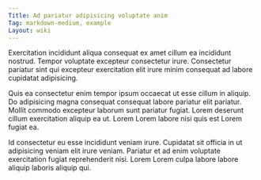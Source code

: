 ```yaml
---
Title: Ad pariatur adipisicing voluptate anim
Tag: markdown-medium, example
Layout: wiki
---
```

Exercitation incididunt aliqua consequat ex amet cillum ea incididunt nostrud. Tempor voluptate excepteur consectetur irure. Consectetur pariatur sint qui excepteur exercitation elit irure minim consequat ad labore cupidatat adipisicing.

Quis ea consectetur enim tempor ipsum occaecat ut esse cillum in aliquip. Do adipisicing magna consequat consequat labore pariatur elit pariatur. Mollit commodo excepteur laborum sunt pariatur fugiat. Lorem deserunt cillum exercitation aliquip ea ut. Lorem Lorem labore nisi quis est Lorem fugiat ea.

Id consectetur eu esse incididunt veniam irure. Cupidatat sit officia in ut adipisicing veniam elit irure veniam. Pariatur et ad enim voluptate exercitation fugiat reprehenderit nisi. Lorem Lorem culpa labore labore aliquip laboris aliquip qui.
